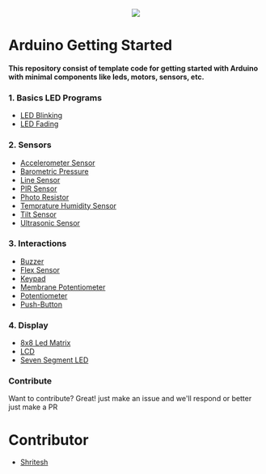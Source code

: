 <h1 align="center">
<br>
<img src="https://www.arduino.cc/en/uploads/Trademark/ArduinoCommunityLogo.png" />
</h1>

# Arduino Getting Started

#### This repository consist of template code for getting started with Arduino with minimal components like leds, motors, sensors, etc.

### 1. Basics LED Programs
- [LED Blinking](https://github.com/Shritesh99/Arduino-Basics/blob/master/1.%20Basics/Blink.ino)
- [LED Fading](https://github.com/Shritesh99/Arduino-Basics/blob/master/1.%20Basics/Fade.ino)

### 2. Sensors
- [Accelerometer Sensor](https://github.com/Shritesh99/Arduino-Basics/blob/master/2.%20Sensors/Accelerometer-Sensor.ino)
- [Barometric Pressure](https://github.com/Shritesh99/Arduino-Basics/blob/master/2.%20Sensors/BarometricPressure.ino)
- [Line Sensor](https://github.com/Shritesh99/Arduino-Basics/blob/master/2.%20Sensors/Line-Sensor.ino)
- [PIR Sensor](https://github.com/Shritesh99/Arduino-Basics/blob/master/2.%20Sensors/PIR-Sensor.ino)
- [Photo Resistor](https://github.com/Shritesh99/Arduino-Basics/blob/master/2.%20Sensors/PhotoResistor.ino)
- [Temprature Humidity Sensor](https://github.com/Shritesh99/Arduino-Basics/blob/master/2.%20Sensors/Temprature-Humidity.ino.ino)
- [Tilt Sensor](https://github.com/Shritesh99/Arduino-Basics/blob/master/2.%20Sensors/Tilt-Sensor.ino)
- [Ultrasonic Sensor](https://github.com/Shritesh99/Arduino-Basics/blob/master/2.%20Sensors/Ultrasonic-Sensor.ino)

### 3. Interactions
- [Buzzer](https://github.com/Shritesh99/Arduino-Basics/blob/master/3.%20Interactions/Buzzer.ino)
- [Flex Sensor](https://github.com/Shritesh99/Arduino-Basics/blob/master/3.%20Interactions/FlexSensor.ino)
- [Keypad](https://github.com/Shritesh99/Arduino-Basics/blob/master/3.%20Interactions/Keypad.ino)
- [Membrane Potentiometer](https://github.com/Shritesh99/Arduino-Basics/blob/master/3.%20Interactions/Membrane-Potentiometer.ino)
- [Potentiometer](https://github.com/Shritesh99/Arduino-Basics/blob/master/3.%20Interactions/Potentiometer.ino)
- [Push-Button](https://github.com/Shritesh99/Arduino-Basics/blob/master/3.%20Interactions/Push-Button.ino)

### 4. Display
- [8x8 Led Matrix](https://github.com/Shritesh99/Arduino-Basics/blob/master/4.%20Display/8x8%20Led%20Matrix.ino)
- [LCD](https://github.com/Shritesh99/Arduino-Basics/blob/master/4.%20Display/LCD-Basic.ino)
- [Seven Segment LED](https://github.com/Shritesh99/Arduino-Basics/blob/master/4.%20Display/Seven-Segment-LED.ino)

### Contribute

Want to contribute? Great!
just make an issue and we'll respond
or better just make a PR

# Contributor
- [Shritesh](https://github.com/Shritesh99)
